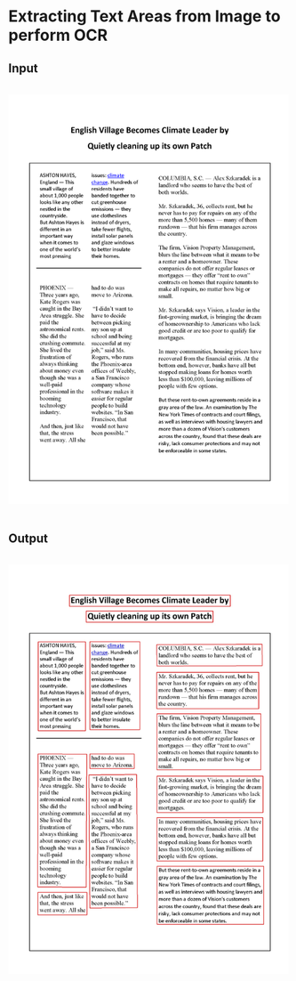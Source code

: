 # Extracting Text Areas from Image to perform OCR 

## Input 
<br>
<center>

<img src='im.png'/>

</center>
<br>

## Output
<br>
<center>

<img src='so_result.jpg'/>

</center>
